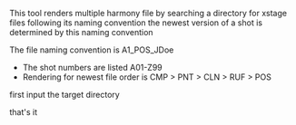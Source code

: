 This tool renders multiple harmony file by searching a directory for xstage files following its naming convention
the newest version of a shot is determined by this naming convention

The file naming convention is A1_POS_JDoe
- The shot numbers are listed A01-Z99
- Rendering for newest file order is CMP > PNT > CLN > RUF > POS

first input the target directory

that's it